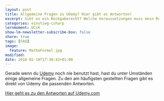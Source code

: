 ```yaml
---
layout: post
title: Allgemeine Fragen zu Udemy? Hier gibt es Antworten!
excerpt: Gibt es ein Rückgaberecht? Welche Voraussetzungen muss mein Rechner erfüllen? Und mehr
categories: einstieg-csharp
lernmoment: UCsK
show-lm-newsletter-subscribe-box: false
share: true
tags: [FAQ]
image:
  feature: MatheFormel.jpg
modified:
date: 2016-02-10T17:30:43+01:00
---
```


Gerade wenn du [Udemy](https://www.udemy.com) noch nie benutzt hast, hast du unter Umständen einige allgemeine Fragen. Zu den am häufigsten gestellten Fragen gibt es direkt von Udemy die passenden Antworten.

 <a href="https://support.udemy.com/customer/de/portal/topics/846649-der-anfang---allgemein/articles?b_id=10797" target="_blank">Hier geht es zu den Antworten auf Udemy.com</a>
